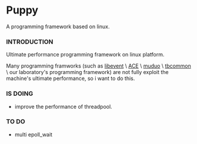 Puppy
=============

A programming framework based on linux.


### INTRODUCTION
Ultimate performance programming framework on linux platform.

Many programming framworks (such as [libevent](http://www.libevent.org/) \ [ACE](http://www.cs.wustl.edu/~schmidt/ACE.html) \ [muduo](https://code.google.com/p/muduo/) \ [tbcommon](http://code.taobao.org/p/tb-common-utils/src/) \ our laboratory's programming framework) are not fully exploit the machine's ultimate performance, so i want to do this.


### IS DOING
 * improve the performance of threadpool.
 
### TO DO
 * multi epoll_wait
